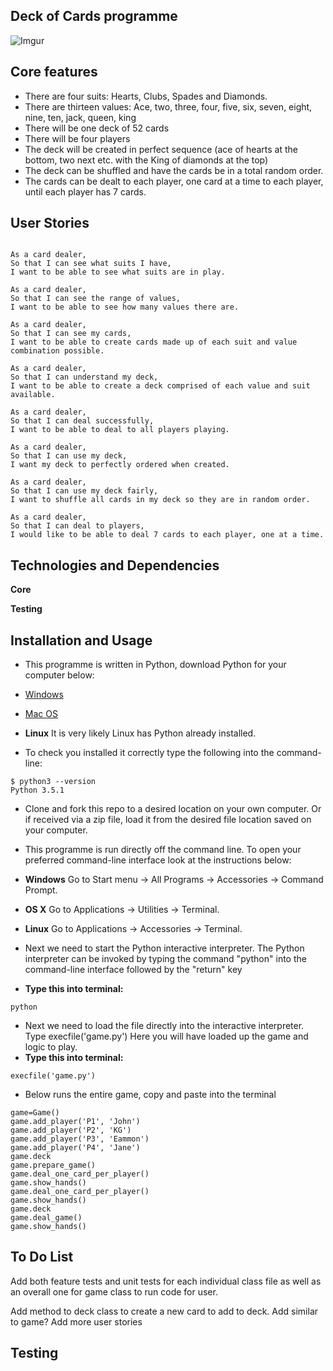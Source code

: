 ## Deck of Cards programme
![Imgur](http://imgur.com/uAiB32I.png)

## Core features

- There are four suits: Hearts, Clubs, Spades and Diamonds.
- There are thirteen values: Ace, two, three, four, five, six, seven, eight, nine, ten, jack, queen, king
- There will be one deck of 52 cards
- There will be four players
- The deck will be created in perfect sequence (ace of hearts at the bottom, two next etc. with the King of diamonds at the top)
-  The deck can be shuffled and have the cards be in a total random order.
-  The cards can be dealt to each player, one card at a time to each player, until each player has 7 cards.

## User Stories

```

As a card dealer,
So that I can see what suits I have,
I want to be able to see what suits are in play.

As a card dealer,
So that I can see the range of values,
I want to be able to see how many values there are.

As a card dealer,
So that I can see my cards,
I want to be able to create cards made up of each suit and value combination possible.

As a card dealer,
So that I can understand my deck,
I want to be able to create a deck comprised of each value and suit available.

As a card dealer,
So that I can deal successfully,
I want to be able to deal to all players playing.

As a card dealer,
So that I can use my deck,
I want my deck to perfectly ordered when created.

As a card dealer,
So that I can use my deck fairly,
I want to shuffle all cards in my deck so they are in random order.

As a card dealer,
So that I can deal to players,
I would like to be able to deal 7 cards to each player, one at a time.

```

## Technologies and Dependencies

**Core**


**Testing**



## Installation and Usage

- This programme is written in Python, download Python for your computer below:
- [Windows](https://www.python.org/downloads/windows/)
- [Mac OS](https://www.python.org/downloads/release/python-351/)
- **Linux**
It is very likely Linux has Python already installed.

- To check you installed it correctly type the following into the command-line:
```
$ python3 --version
Python 3.5.1
```


- Clone and fork this repo to a desired location on your own computer. Or if received via a zip file, load it from the desired file location saved on your computer.

- This programme is run directly off the command line. To open your preferred command-line interface look at the instructions below:

- **Windows**
Go to Start menu → All Programs → Accessories → Command Prompt.
- **OS X**
Go to Applications → Utilities → Terminal.
- **Linux**
Go to Applications → Accessories → Terminal.

- Next we need to start the Python interactive interpreter. The Python interpreter can be invoked by typing the command "python" into the command-line interface followed by the "return" key
- **Type this into terminal:**
```
python
```

- Next we need to load the file directly into the interactive interpreter. Type execfile('game.py') Here you will have loaded up the game and logic to play.
- **Type this into terminal:**
```
execfile('game.py')
```

- Below runs the entire game, copy and paste into the terminal

```
game=Game()
game.add_player('P1', 'John')
game.add_player('P2', 'KG')
game.add_player('P3', 'Eammon')
game.add_player('P4', 'Jane')
game.deck
game.prepare_game()
game.deal_one_card_per_player()
game.show_hands()
game.deal_one_card_per_player()
game.show_hands()
game.deck
game.deal_game()
game.show_hands()
```

## To Do List ##

Add both feature tests and unit tests for each individual class file as well as an overall one for game class to run code for user.

Add method to deck class to create a new card to add to deck.
Add similar to game?
Add more user stories
## Testing
